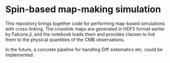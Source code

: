 # Spin-based map-making simulation

This repository brings together code for performing map-based simulations with cross-linking.
The crosslink maps are generated in HDF5 format earlier by Falcons.jl, and the notebook loads them and provides classes to link them to the physical quantities of the CMB observations.

In the future, a concrete pipeline for handling Diff sistematics etc. could be implemented.

